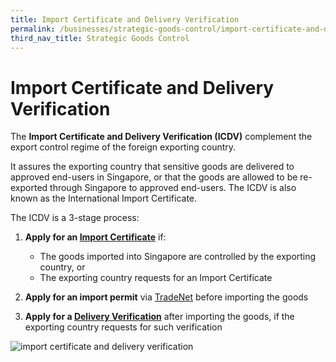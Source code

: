 ```yaml
---
title: Import Certificate and Delivery Verification
permalink: /businesses/strategic-goods-control/import-certificate-and-delivery-verification
third_nav_title: Strategic Goods Control
---
```


# Import Certificate and Delivery Verification

The  **Import Certificate and Delivery Verification (ICDV)**  complement the export control regime of the foreign exporting country.

It assures the exporting country that sensitive goods are delivered to approved end-users in Singapore, or that the goods are allowed to be re-exported through Singapore to approved end-users. The ICDV is also known as the International Import Certificate.

The ICDV is a 3-stage process:

1.  **Apply for an  [Import Certificate](/businesses/strategic-goods-control/import-certificate-and-delivery-verification/import-certificate)** if:
    
    -   The goods imported into Singapore are controlled by the exporting country, or
    -   The exporting country requests for an Import Certificate
2.  **Apply for an import permit**  via  [TradeNet](https://www.tradexchange.gov.sg/tradexchange/default.portal?_nfpb=true&_pageLabel=main_tn&_nfls=false)  before importing the goods
    
3.  **Apply for a  [Delivery Verification](/businesses/strategic-goods-control/import-certificate-and-delivery-verification/delivery-verification)**  after importing the goods, if the exporting country requests for such verification
    

![import certificate and delivery verification](https://www.customs.gov.sg/-/media/cus/images/business/import-certificate-and-delivery-verification.png)

